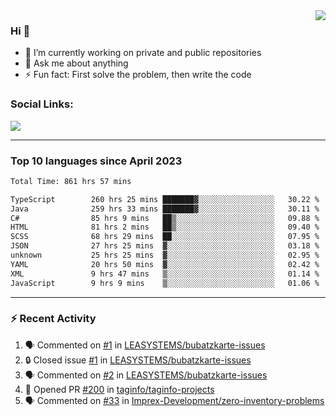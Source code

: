 <!--
<a href="https://wuffy.eu">
  <img align="right" src="https://github.com/ngloader/ngloader/blob/devcard/devcard.png" height="410" width="300" alt="NgLoader's Dev Card"/>
</a>
-->

<a href="https://wuffy.eu">
  <img align="right" src="https://github-readme-stats.vercel.app/api?username=ngloader&count_private=true&include_all_commits=true&show_icons=true&hide_rank=true&theme=dracula" />
</a>

### Hi 👋
- 🔭 I’m currently working on private and public repositories
- 💬 Ask me about anything
- ⚡ Fun fact: First solve the problem, then write the code

### Social Links:
<a href="https://discord.gg/jUtRU5Q">
  <img src="https://dcbadge.limes.pink/api/shield/128286216708685824?style=flat&theme=clean&compact=true" />
</a>

<!--
---

<div>
  <img src="https://github-readme-stats.vercel.app/api/wakatime?username=NgLoader&api_domain=wakapi.wuffy.dev&bg_color=282a36&title_color=ff6e96&icon_color=2F855A&text_color=ffffff&custom_title=Week%20Stats&layout=compact" />
</div>

---

<div>
  <img height="170" align="left" src="https://github-readme-stats.vercel.app/api?username=ngloader&count_private=true&include_all_commits=true&show_icons=true&theme=dracula" />
  <img src="https://github-readme-stats.vercel.app/api/top-langs/?username=ngloader&layout=compact&theme=dracula" />
</div>

---

<a href="https://github.com/ryo-ma/github-profile-trophy">
  <img width=800 src="https://github-profile-trophy.vercel.app/?username=ngloader&column=8&theme=dracula&no-frame=true"/>
</a>
-->

---

### Top 10 languages since April 2023

<!--START_SECTION:waka-->

```txt
Total Time: 861 hrs 57 mins

TypeScript        260 hrs 25 mins ███████▓░░░░░░░░░░░░░░░░░   30.22 %
Java              259 hrs 33 mins ███████▓░░░░░░░░░░░░░░░░░   30.11 %
C#                85 hrs 9 mins   ██▒░░░░░░░░░░░░░░░░░░░░░░   09.88 %
HTML              81 hrs 2 mins   ██▒░░░░░░░░░░░░░░░░░░░░░░   09.40 %
SCSS              68 hrs 29 mins  ██░░░░░░░░░░░░░░░░░░░░░░░   07.95 %
JSON              27 hrs 25 mins  ▓░░░░░░░░░░░░░░░░░░░░░░░░   03.18 %
unknown           25 hrs 25 mins  ▓░░░░░░░░░░░░░░░░░░░░░░░░   02.95 %
YAML              20 hrs 50 mins  ▓░░░░░░░░░░░░░░░░░░░░░░░░   02.42 %
XML               9 hrs 47 mins   ▒░░░░░░░░░░░░░░░░░░░░░░░░   01.14 %
JavaScript        9 hrs 9 mins    ▒░░░░░░░░░░░░░░░░░░░░░░░░   01.06 %
```

<!--END_SECTION:waka-->

---

### :zap: Recent Activity
<!--START_SECTION:activity-->
1. 🗣 Commented on [#1](https://github.com/LEASYSTEMS/bubatzkarte-issues/issues/1#issuecomment-2380774153) in [LEASYSTEMS/bubatzkarte-issues](https://github.com/LEASYSTEMS/bubatzkarte-issues)
2. 🔒 Closed issue [#1](https://github.com/LEASYSTEMS/bubatzkarte-issues/issues/1) in [LEASYSTEMS/bubatzkarte-issues](https://github.com/LEASYSTEMS/bubatzkarte-issues)
3. 🗣 Commented on [#2](https://github.com/LEASYSTEMS/bubatzkarte-issues/issues/2#issuecomment-2380769282) in [LEASYSTEMS/bubatzkarte-issues](https://github.com/LEASYSTEMS/bubatzkarte-issues)
4. 💪 Opened PR [#200](https://github.com/taginfo/taginfo-projects/pull/200) in [taginfo/taginfo-projects](https://github.com/taginfo/taginfo-projects)
5. 🗣 Commented on [#33](https://github.com/Imprex-Development/zero-inventory-problems/issues/33#issuecomment-2366786793) in [Imprex-Development/zero-inventory-problems](https://github.com/Imprex-Development/zero-inventory-problems)
<!--END_SECTION:activity-->
